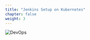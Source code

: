 ```yaml
---
title: "Jenkins Setup on Kubernetes"
chapter: false
weight: 3
---
```


![DevOps](https://www.jenkins.io/images/logos/actor/256.png)

